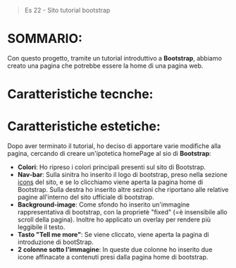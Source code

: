 > Es 22 - Sito tutorial bootstrap

# SOMMARIO:
Con questo progetto, tramite un tutorial introduttivo a **Bootstrap**, abbiamo creato una pagina che potrebbe essere la home di una pagina web.

# Caratteristiche tecnche:

# Caratteristiche estetiche:
Dopo aver terminato il tutorial, ho deciso di apportare varie modifiche alla pagina, cercando di creare un'ipotetica homePage al sio di **Bootstrap**:
- **Colori**: Ho ripreso i colori principali presenti sul sito di Bootstrap.
- **Nav-bar**: Sulla sinitra ho inserito il logo di bootstrap, preso nella sezione [icons](https://icons.getbootstrap.com/) del sito, e se lo clicchiamo viene aperta la pagina home di Bootstrap. Sulla destra ho inserito altre sezioni che riportano alle relative pagine all'interno del sito ufficiale di bootstrap.
- **Background-image**: Come sfondo ho inserito un'immagine rappresentativa di bootstrap, con la proprietè "fixed" (=è insensibile allo scroll della pagina). Inoltre ho applicato un overlay per rendere più leggibile il testo.
- **Tasto "Tell me more"**: Se viene cliccato, viene aperta la pagina di introduzione di bootStrap.
- **2 colonne sotto l'immagine**: In queste due colonne ho inserito due icone affinacate a contenuti presi dalla pagina home di bootstrap.
